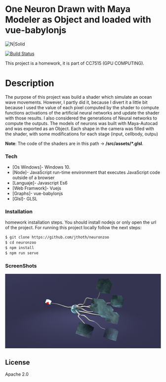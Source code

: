 # One Neuron Drawn with Maya Modeler as Object and loaded with vue-babylonjs

![N|Solid](https://static.thenounproject.com/png/1503825-200.png)


[![Build Status](https://travis-ci.org/joemccann/dillinger.svg?branch=master)](https://travis-ci.org/joemccann/dillinger)

This project is a homework, it is part of CC7515  (GPU COMPUTING).
# Description

The purpose of this project was build a shader which simulate an ocean wave movements. However,  I partly did it, because I divert it a little bit because I used the value of each pixel computed by the shader to compute functions activations of the artificial neural networks and update the shader with those results. I also considered the generations of Neural networks to compute the outputs. The models of neurons was built with Maya-Autocad and was exported as an Object. Each shape in the camera was filled with the shader, with some modifications for each stage (input, cellbody, outpu)

**Note**: The code of the shaders are in this path -> **/src/assets/*.glsl**.

### Tech

* [Os Windows]- Windows 10.
* [Node]- JavaScript run-time environment that executes JavaScript code outside of a browser
* [Languaje]- Javascript Es6
* [Web Framwork]- Vuejs
* [Graphs]- vue-babylonjs
* [Glsl]- GLSL

### Installation
homework installation steps. You should install nodejs or only open the url of the project.
For running this project locally follow the next steps:
```sh
$ git clone https://github.com/jthoth/neuronzoo
$ cd neuronzoo
$ npm install
$ npm run serve
```


### ScreenShots
![N|Solid](https://raw.githubusercontent.com/jthoth/neuronzoo/master/public/screenshot.png)


License
----

Apache 2.0
